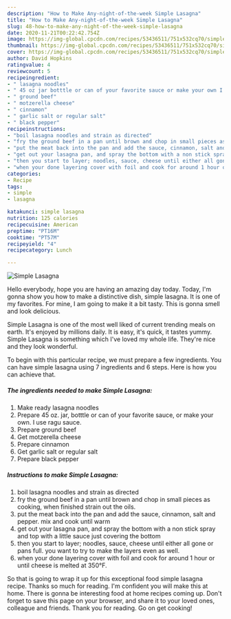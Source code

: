 ```yaml
---
description: "How to Make Any-night-of-the-week Simple Lasagna"
title: "How to Make Any-night-of-the-week Simple Lasagna"
slug: 48-how-to-make-any-night-of-the-week-simple-lasagna
date: 2020-11-21T00:22:42.754Z
image: https://img-global.cpcdn.com/recipes/53436511/751x532cq70/simple-lasagna-recipe-main-photo.jpg
thumbnail: https://img-global.cpcdn.com/recipes/53436511/751x532cq70/simple-lasagna-recipe-main-photo.jpg
cover: https://img-global.cpcdn.com/recipes/53436511/751x532cq70/simple-lasagna-recipe-main-photo.jpg
author: David Hopkins
ratingvalue: 4
reviewcount: 5
recipeingredient:
- " lasagna noodles"
- " 45 oz jar botttle or can of your favorite sauce or make your own I use ragu sauce"
- " ground beef"
- " motzerella cheese"
- " cinnamon"
- " garlic salt or regular salt"
- " black pepper"
recipeinstructions:
- "boil lasagna noodles and strain as directed"
- "fry the ground beef in a pan until brown and chop in small pieces as cooking, when finished strain out the oils."
- "put the meat back into the pan and add the sauce, cinnamon, salt and pepper. mix and cook until warm"
- "get out your lasagna pan, and spray the bottom with a non stick spray and top with a little sauce just covering the bottom"
- "then you start to layer; noodles, sauce, cheese until either all gone or pans full. you want to try to make the layers even as well."
- "when your done layering cover with foil and cook for around 1 hour or until cheese is melted at 350°F."
categories:
- Recipe
tags:
- simple
- lasagna

katakunci: simple lasagna 
nutrition: 125 calories
recipecuisine: American
preptime: "PT16M"
cooktime: "PT57M"
recipeyield: "4"
recipecategory: Lunch

---
```



![Simple Lasagna](https://img-global.cpcdn.com/recipes/53436511/751x532cq70/simple-lasagna-recipe-main-photo.jpg)

Hello everybody, hope you are having an amazing day today. Today, I'm gonna show you how to make a distinctive dish, simple lasagna. It is one of my favorites. For mine, I am going to make it a bit tasty. This is gonna smell and look delicious.



Simple Lasagna is one of the most well liked of current trending meals on earth. It's enjoyed by millions daily. It is easy, it's quick, it tastes yummy. Simple Lasagna is something which I've loved my whole life. They're nice and they look wonderful.


To begin with this particular recipe, we must prepare a few ingredients. You can have simple lasagna using 7 ingredients and 6 steps. Here is how you can achieve that.

<!--inarticleads1-->

##### The ingredients needed to make Simple Lasagna:

1. Make ready  lasagna noodles
1. Prepare  45 oz. jar, botttle or can of your favorite sauce, or make your own. I use ragu sauce.
1. Prepare  ground beef
1. Get  motzerella cheese
1. Prepare  cinnamon
1. Get  garlic salt or regular salt
1. Prepare  black pepper




<!--inarticleads2-->

##### Instructions to make Simple Lasagna:

1. boil lasagna noodles and strain as directed
1. fry the ground beef in a pan until brown and chop in small pieces as cooking, when finished strain out the oils.
1. put the meat back into the pan and add the sauce, cinnamon, salt and pepper. mix and cook until warm
1. get out your lasagna pan, and spray the bottom with a non stick spray and top with a little sauce just covering the bottom
1. then you start to layer; noodles, sauce, cheese until either all gone or pans full. you want to try to make the layers even as well.
1. when your done layering cover with foil and cook for around 1 hour or until cheese is melted at 350°F.




So that is going to wrap it up for this exceptional food simple lasagna recipe. Thanks so much for reading. I'm confident you will make this at home. There is gonna be interesting food at home recipes coming up. Don't forget to save this page on your browser, and share it to your loved ones, colleague and friends. Thank you for reading. Go on get cooking!
